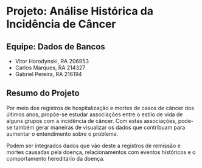 # Projeto: Análise Histórica da Incidência de Câncer

## Equipe: Dados de Bancos
* Vitor Horodynski, RA 206953
* Carlos Marques, RA 214327
* Gabriel Pereira, RA 216194

## Resumo do Projeto

Por meio dos registros de hospitalização e mortes de casos de câncer dos últimos anos, propõe-se estudar associações entre o estilo de vida de alguns grupos com a incidência de câncer. Com estas associações, pode-se também gerar maneiras de visualizar os dados que contribuam para aumentar o entendimento sobre o problema.

Podem ser integrados dados que vão deste a registros de remissão e mortes causadas pela doença, relacionamentos com eventos históricos e o comportamento hereditário da doença.
